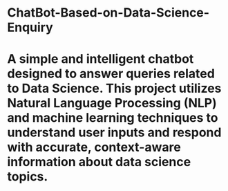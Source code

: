 # ChatBot-Based-on-Data-Science-Enquiry
# A simple and intelligent chatbot designed to answer queries related to Data Science. This project utilizes Natural Language Processing (NLP) and machine learning techniques to understand user inputs and respond with accurate, context-aware information about data science topics.
